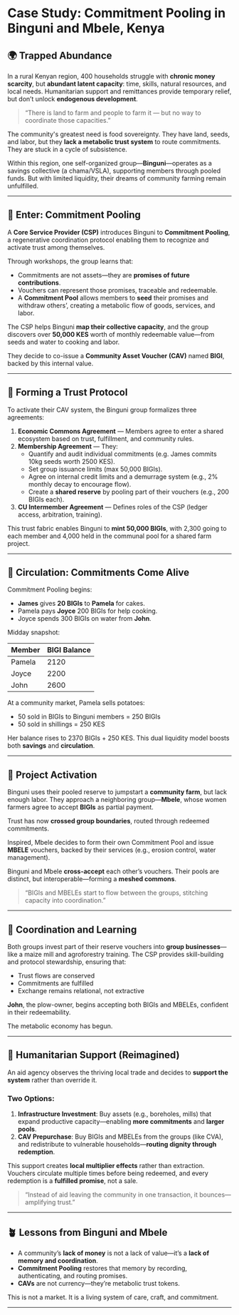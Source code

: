 # Case Study: Commitment Pooling in Binguni and Mbele, Kenya

## 🌍 Trapped Abundance

In a rural Kenyan region, 400 households struggle with **chronic money scarcity**, but **abundant latent capacity**: time, skills, natural resources, and local needs. Humanitarian support and remittances provide temporary relief, but don’t unlock **endogenous development**.

> “There is land to farm and people to farm it — but no way to coordinate those capacities.”

The community's greatest need is food sovereignty. They have land, seeds, and labor, but they **lack a metabolic trust system** to route commitments. They are stuck in a cycle of subsistence.

Within this region, one self-organized group—**Binguni**—operates as a savings collective (a chama/VSLA), supporting members through pooled funds. But with limited liquidity, their dreams of community farming remain unfulfilled.

---

## 🧭 Enter: Commitment Pooling

A **Core Service Provider (CSP)** introduces Binguni to **Commitment Pooling**, a regenerative coordination protocol enabling them to recognize and activate trust among themselves.

Through workshops, the group learns that:

- Commitments are not assets—they are **promises of future contributions**.
- Vouchers can represent those promises, traceable and redeemable.
- A **Commitment Pool** allows members to **seed** their promises and withdraw others’, creating a metabolic flow of goods, services, and labor.

The CSP helps Binguni **map their collective capacity**, and the group discovers over **50,000 KES** worth of monthly redeemable value—from seeds and water to cooking and labor.

They decide to co-issue a **Community Asset Voucher (CAV)** named **BIGI**, backed by this internal value.

---

## 🤝 Forming a Trust Protocol

To activate their CAV system, the Binguni group formalizes three agreements:

1. **Economic Commons Agreement** — Members agree to enter a shared ecosystem based on trust, fulfillment, and community rules.
2. **Membership Agreement** — They:
   - Quantify and audit individual commitments (e.g. James commits 10kg seeds worth 2500 KES).
   - Set group issuance limits (max 50,000 BIGIs).
   - Agree on internal credit limits and a demurrage system (e.g., 2% monthly decay to encourage flow).
   - Create a **shared reserve** by pooling part of their vouchers (e.g., 200 BIGIs each).
3. **CU Intermember Agreement** — Defines roles of the CSP (ledger access, arbitration, training).

This trust fabric enables Binguni to **mint 50,000 BIGIs**, with 2,300 going to each member and 4,000 held in the communal pool for a shared farm project.

---

## 🔁 Circulation: Commitments Come Alive

Commitment Pooling begins:

- **James** gives **20 BIGIs** to **Pamela** for cakes.
- Pamela pays **Joyce** 200 BIGIs for help cooking.
- Joyce spends 300 BIGIs on water from **John**.

Midday snapshot:

| Member  | BIGI Balance |
|---------|--------------|
| Pamela  | 2120         |
| Joyce   | 2200         |
| John    | 2600         |

At a community market, Pamela sells potatoes:
- 50 sold in BIGIs to Binguni members = 250 BIGIs
- 50 sold in shillings = 250 KES

Her balance rises to 2370 BIGIs + 250 KES. This dual liquidity model boosts both **savings** and **circulation**.

---

## 🌾 Project Activation

Binguni uses their pooled reserve to jumpstart a **community farm**, but lack enough labor. They approach a neighboring group—**Mbele**, whose women farmers agree to accept **BIGIs** as partial payment.

Trust has now **crossed group boundaries**, routed through redeemed commitments.

Inspired, Mbele decides to form their own Commitment Pool and issue **MBELE** vouchers, backed by their services (e.g., erosion control, water management).

Binguni and Mbele **cross-accept** each other’s vouchers. Their pools are distinct, but interoperable—forming a **meshed commons**.

> “BIGIs and MBELEs start to flow between the groups, stitching capacity into coordination.”

---

## 🌱 Coordination and Learning

Both groups invest part of their reserve vouchers into **group businesses**—like a maize mill and agroforestry training. The CSP provides skill-building and protocol stewardship, ensuring that:

- Trust flows are conserved
- Commitments are fulfilled
- Exchange remains relational, not extractive

**John**, the plow-owner, begins accepting both BIGIs and MBELEs, confident in their redeemability.

The metabolic economy has begun.

---

## 🤲 Humanitarian Support (Reimagined)

An aid agency observes the thriving local trade and decides to **support the system** rather than override it.

### Two Options:
1. **Infrastructure Investment**: Buy assets (e.g., boreholes, mills) that expand productive capacity—enabling **more commitments** and **larger pools**.
2. **CAV Prepurchase**: Buy BIGIs and MBELEs from the groups (like CVA), and redistribute to vulnerable households—**routing dignity through redemption**.

This support creates **local multiplier effects** rather than extraction. Vouchers circulate multiple times before being redeemed, and every redemption is a **fulfilled promise**, not a sale.

> “Instead of aid leaving the community in one transaction, it bounces—amplifying trust.”

---

## 🪴 Lessons from Binguni and Mbele

- A community’s **lack of money** is not a lack of value—it’s a **lack of memory and coordination**.
- **Commitment Pooling** restores that memory by recording, authenticating, and routing promises.
- **CAVs** are not currency—they’re metabolic trust tokens.

This is not a market. It is a living system of care, craft, and commitment.

---
